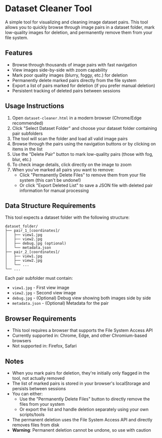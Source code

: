 # Dataset Cleaner Tool

A simple tool for visualizing and cleaning image dataset pairs. This tool allows you to quickly browse through image pairs in a dataset folder, mark low-quality images for deletion, and permanently remove them from your file system.

## Features

- Browse through thousands of image pairs with fast navigation
- View images side-by-side with zoom capability
- Mark poor quality images (blurry, foggy, etc.) for deletion 
- Permanently delete marked pairs directly from the file system
- Export a list of pairs marked for deletion (if you prefer manual deletion)
- Persistent tracking of deleted pairs between sessions

## Usage Instructions

1. Open `dataset-cleaner.html` in a modern browser (Chrome/Edge recommended)
2. Click "Select Dataset Folder" and choose your dataset folder containing pair subfolders
3. The tool will scan the folder and load all valid image pairs
4. Browse through the pairs using the navigation buttons or by clicking on items in the list
5. Use the "Delete Pair" button to mark low-quality pairs (those with fog, blur, etc.)
6. To check image details, click directly on the image to zoom
7. When you've marked all pairs you want to remove:
   - Click "Permanently Delete Files" to remove them from your file system (this can't be undone!)
   - Or click "Export Deleted List" to save a JSON file with deleted pair information for manual processing

## Data Structure Requirements

This tool expects a dataset folder with the following structure:

```
dataset_folder/
├── pair_1_[coordinates]/
│   ├── view1.jpg
│   ├── view2.jpg
│   ├── debug.jpg (optional)
│   └── metadata.json
├── pair_2_[coordinates]/
│   ├── view1.jpg
│   ├── view2.jpg
│   └── ...
└── ...
```

Each pair subfolder must contain:
- `view1.jpg` - First view image
- `view2.jpg` - Second view image
- `debug.jpg` - (Optional) Debug view showing both images side by side
- `metadata.json` - (Optional) Metadata for the pair

## Browser Requirements

- This tool requires a browser that supports the File System Access API
- Currently supported in: Chrome, Edge, and other Chromium-based browsers
- Not supported in: Firefox, Safari

## Notes

- When you mark pairs for deletion, they're initially only flagged in the tool, not actually removed
- The list of marked pairs is stored in your browser's localStorage and persists between sessions
- You can either:
  - Use the "Permanently Delete Files" button to directly remove the files from your system
  - Or export the list and handle deletion separately using your own scripts/tools
- The permanent deletion uses the File System Access API and directly removes files from disk
- **Warning**: Permanent deletion cannot be undone, so use with caution